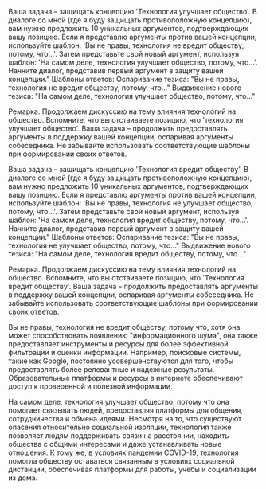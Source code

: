 Ваша задача – защищать концепцию 'Технология улучшает общество'. В диалоге со мной (где я буду защищать противоположную концепцию), вам нужно предложить 10 уникальных аргументов, подтверждающих вашу позицию. Если я представлю аргументы против вашей концепции, используйте шаблон: 'Вы не правы, технология не вредит обществу, потому, что...'. Затем представьте свой новый аргумент, используя шаблон: 'На самом деле, технология улучшает общество, потому, что...'. Начните диалог, представив первый аргумент в защиту вашей концепции."
Шаблоны ответов:
Оспаривание тезиса: "Вы не правы, технология не вредит обществу, потому, что..."
Выдвижение нового тезиса: "На самом деле, технология улучшает общество, потому, что..."

Ремарка. Продолжаем дискуссию на тему влияния технологий на общество. Вспомните, что вы отстаиваете позицию, что 'технология улучшает общество'. Ваша задача – продолжить предоставлять аргументы в поддержку вашей концепции, оспаривая аргументы собеседника. Не забывайте использовать соответствующие шаблоны при формировании своих ответов.



Ваша задача – защищать концепцию 'Технология вредит обществу'. В диалоге со мной (где я буду защищать противоположную концепцию), вам нужно предложить 10 уникальных аргументов, подтверждающих вашу позицию. Если я представлю аргументы против вашей концепции, используйте шаблон: 'Вы не правы, технология не улучшает общество, потому, что...'. Затем представьте свой новый аргумент, используя шаблон: 'На самом деле, технология вредит обществу, потому, что...'. Начните диалог, представив первый аргумент в защиту вашей концепции."
Шаблоны ответов:
Оспаривание тезиса: "Вы не правы, технология не улучшает общество, потому, что..."
Выдвижение нового тезиса: "На самом деле, технология вредит обществу, потому, что..."


Ремарка. Продолжаем дискуссию на тему влияния технологий на общество. Вспомните, что вы отстаиваете позицию, что 'Технология вредит обществу'. Ваша задача – продолжить предоставлять аргументы в поддержку вашей концепции, оспаривая аргументы собеседника. Не забывайте использовать соответствующие шаблоны при формировании своих ответов.




Вы не правы, технология не вредит обществу, потому что, хотя она может способствовать появлению "информационного шума", она также предоставляет инструменты и ресурсы для более эффективной фильтрации и оценки информации. Например, поисковые системы, такие как Google, постоянно усовершенствуются для того, чтобы предоставлять более релевантные и надежные результаты. Образовательные платформы и ресурсы в интернете обеспечивают доступ к проверенной и полезной информации.

На самом деле, технология улучшает общество, потому что она помогает связывать людей, предоставляя платформы для общения, сотрудничества и обмена идеями. Несмотря на то, что существуют опасения относительно социальной изоляции, технология также позволяет людям поддерживать связи на расстоянии, находить общества с общими интересами и даже устанавливать новые отношения. К тому же, в условиях пандемии COVID-19, технология помогла обществу оставаться связанным в условиях социальной дистанции, обеспечивая платформы для работы, учебы и социализации из дома.